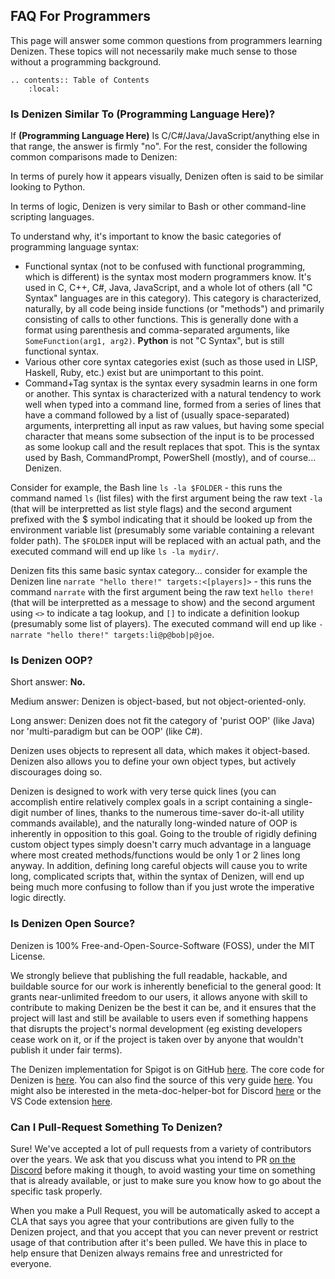 FAQ For Programmers
-------------------

This page will answer some common questions from programmers learning Denizen. These topics will not necessarily make much sense to those without a programming background.

```eval_rst
.. contents:: Table of Contents
    :local:
```

### Is Denizen Similar To (Programming Language Here)?

If **(Programming Language Here)** Is C/C#/Java/JavaScript/anything else in that range, the answer is firmly "no". For the rest, consider the following common comparisons made to Denizen:

In terms of purely how it appears visually, Denizen often is said to be similar looking to Python.

In terms of logic, Denizen is very similar to Bash or other command-line scripting languages.

To understand why, it's important to know the basic categories of programming language syntax:

- Functional syntax <span class="parens">(not to be confused with functional programming, which is different)</span> is the syntax most modern programmers know. It's used in C, C++, C#, Java, JavaScript, and a whole lot of others <span class="parens">(all "C Syntax" languages are in this category)</span>. This category is characterized, naturally, by all code being inside functions <span class="parens">(or "methods")</span> and primarily consisting of calls to other functions. This is generally done with a format using parenthesis and comma-separated arguments, like `SomeFunction(arg1, arg2)`. **Python** is not "C Syntax", but is still functional syntax.
- Various other core syntax categories exist <span class="parens">(such as those used in LISP, Haskell, Ruby, etc.)</span> exist but are unimportant to this point.
- Command+Tag syntax is the syntax every sysadmin learns in one form or another. This syntax is characterized with a natural tendency to work well when typed into a command line, formed from a series of lines that have a command followed by a list of (usually space-separated) arguments, interpretting all input as raw values, but having some special character that means some subsection of the input is to be processed as some lookup call and the result replaces that spot. This is the syntax used by Bash, CommandPrompt, PowerShell <span class="parens">(mostly)</span>, and of course... Denizen.

Consider for example, the Bash line `ls -la $FOLDER` - this runs the command named `ls` <span class="parens">(list files)</span> with the first argument being the raw text `-la` <span class="parens">(that will be interpretted as list style flags)</span> and the second argument prefixed with the $ symbol indicating that it should be looked up from the environment variable list <span class="parens">(presumably some variable containing a relevant folder path)</span>. The `$FOLDER` input will be replaced with an actual path, and the executed command will end up like `ls -la mydir/`.

Denizen fits this same basic syntax category... consider for example the Denizen line `narrate "hello there!" targets:<[players]>` - this runs the command `narrate` with the first argument being the raw text `hello there!` (that will be interpretted as a message to show) and the second argument using `<>` to indicate a tag lookup, and `[]` to indicate a definition lookup <span class="parens">(presumably some list of players)</span>. The executed command will end up like `- narrate "hello there!" targets:li@p@bob|p@joe`.

### Is Denizen OOP?

Short answer: **No.**

Medium answer: Denizen is object-based, but not object-oriented-only.

Long answer: Denizen does not fit the category of 'purist OOP' <span class="parens">(like Java)</span> nor 'multi-paradigm but can be OOP' <span class="parens">(like C#)</span>.

Denizen uses objects to represent all data, which makes it object-based. Denizen also allows you to define your own object types, but actively discourages doing so.

Denizen is designed to work with very terse quick lines <span class="parens">(you can accomplish entire relatively complex goals in a script containing a single-digit number of lines, thanks to the numerous time-saver do-it-all utility commands available)</span>, and the naturally long-winded nature of OOP is inherently in opposition to this goal. Going to the trouble of rigidly defining custom object types simply doesn't carry much advantage in a language where most created methods/functions would be only 1 or 2 lines long anyway. In addition, defining long careful objects will cause you to write long, complicated scripts that, within the syntax of Denizen, will end up being much more confusing to follow than if you just wrote the imperative logic directly.

### Is Denizen Open Source?

Denizen is 100% Free-and-Open-Source-Software (FOSS), under the MIT License.

We strongly believe that publishing the full readable, hackable, and buildable source for our work is inherently beneficial to the general good: It grants near-unlimited freedom to our users, it allows anyone with skill to contribute to making Denizen be the best it can be, and it ensures that the project will last and still be available to users even if something happens that disrupts the project's normal development <span class="parens">(eg existing developers cease work on it, or if the project is taken over by anyone that wouldn't publish it under fair terms)</span>.

The Denizen implementation for Spigot is on GitHub [here](https://github.com/DenizenScript/Denizen). The core code for Denizen is [here](https://github.com/DenizenScript/Denizen-Core). You can also find the source of this very guide [here](https://github.com/DenizenScript/Denizen-Beginners-Guide). You might also be interested in the meta-doc-helper-bot for Discord [here](https://github.com/DenizenScript/DenizenMetaBot) or the VS Code extension [here](https://github.com/DenizenScript/DenizenVSCode).

### Can I Pull-Request Something To Denizen?

Sure! We've accepted a lot of pull requests from a variety of contributors over the years. We ask that you discuss what you intend to PR [on the Discord](https://discord.gg/Q6pZGSR) before making it though, to avoid wasting your time on something that is already available, or just to make sure you know how to go about the specific task properly.

When you make a Pull Request, you will be automatically asked to accept a CLA that says you agree that your contributions are given fully to the Denizen project, and that you accept that you can never prevent or restrict usage of that contribution after it's been pulled. We have this in place to help ensure that Denizen always remains free and unrestricted for everyone.
